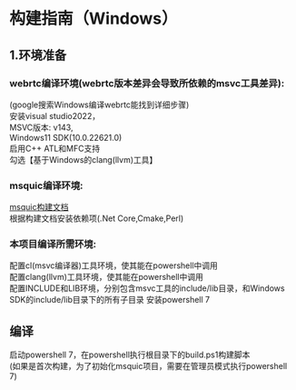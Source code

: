 # 构建指南（Windows）

## 1.环境准备
### webrtc编译环境(webrtc版本差异会导致所依赖的msvc工具差异):
(google搜索Windows编译webrtc能找到详细步骤)</br>
安装visual studio2022，</br>
MSVC版本: v143, </br>
Windows11 SDK(10.0.22621.0) </br>
启用C++ ATL和MFC支持 </br>
勾选【基于Windows的clang(llvm)工具】


### msquic编译环境:
[msquic构建文档](https://github.com/microsoft/msquic/blob/main/docs/BUILD.md) </br>
根据构建文档安装依赖项(.Net Core,Cmake,Perl)


### 本项目编译所需环境:
配置cl(msvc编译器)工具环境，使其能在powershell中调用</br>
配置clang(llvm)工具环境，使其能在powershell中调用</br>
配置INCLUDE和LIB环境，分别包含msvc工具的include/lib目录，和Windows SDK的include/lib目录下的所有子目录
安装powershell 7


## 编译
启动powershell 7，在powershell执行根目录下的build.ps1构建脚本</br>
(如果是首次构建，为了初始化msquic项目，需要在管理员模式执行powershell 7)
